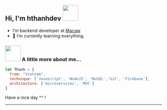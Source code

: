<h2> Hi, I'm hthanhdev <img src="https://media.giphy.com/media/mGcNjsfWAjY5AEZNw6/giphy.gif" width="50"></h2>

- I’m backend developer at <a href="https://www.macaw-app.com">Macaw</a>
- 🌱 I’m currently learning everything.


### <img src="https://media.giphy.com/media/VgCDAzcKvsR6OM0uWg/giphy.gif" width="50"> A little more about me...  

```javascript
let Thanh = {
  from: "Vietnam",
  technique: ['Javascript', 'NodeJS', 'NoSQL','Git', 'Firebase'],
  architecture: ['microservices', 'MVC']
}
```

Have a nice day ^^ !

---
